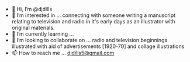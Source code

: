 - 👋 Hi, I’m @djdills
- 👀 I’m interested in ... connecting with someone writing a manuscript relating to television and radio in it's early days as an illustrator with original materials.
- 🌱 I’m currently learning ...
- 💞️ I’m looking to collaborate on ... radio and television beginnings illustrated with aid of advertisements [1920-70] and collage illustrations
- 📫 How to reach me ... djdills5@gmail.com

<!---
djdills/djdills is a ✨ special ✨ repository because its `README.md` (this file) appears on your GitHub profile.
You can click the Preview link to take a look at your changes.
--->
